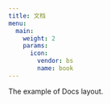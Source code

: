 ```yaml
---
title: 文档
menu:
  main:
    weight: 2
    params:
      icon:
        vendor: bs
        name: book
---
```


The example of Docs layout.
